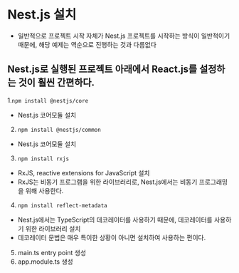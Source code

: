 # Nest.js 설치

- 일반적으로 프로젝트 시작 자체가 Nest.js 프로젝트를 시작하는 방식이 일반적이기 때문에, 해당 예제는 역순으로 진행하는 것과 다름없다
  
## Nest.js로 실행된 프로젝트 아래에서 React.js를 설정하는 것이 훨씬 간편하다.

1.`npm install @nestjs/core`
- Nest.js 코어모듈 설치
2. `npm install @nestjs/common`
- Nest.js 코어모듈 설치
3. `npm install rxjs`
- RxJS, reactive extensions for JavaScript 설치
- RxJS는 비동기 프로그램을 위한 라이브러리로, Nest.js에서는 비동기 프로그래밍을 위해 사용한다.
4. `npm install reflect-metadata`
- Nest.js에서는 TypeScript의 데코레이터를 사용하기 때문에, 데코레이터를 사용하기 위한 라이브러리 설치
- 데코레이터 문법은 매우 특이한 상황이 아니면 설치하여 사용하는 편이다.

5. main.ts entry point 생성
6. app.module.ts 생성

